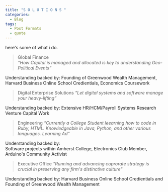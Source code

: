 ```yaml
---
title: "S O L U T I O N S "
categories:
  - Blog
tags:
  - Post Formats
  - quote
---
```


here's some of what i do.  



> Global Finance  
> <cite> “How Capital is managed and allocated is key to understanding Geo-Political Events”  

Understanding backed by: 
Founding of Greenwood Wealth Management, Harvard Business Online School Credientials, Economics Coursework


> Digital Enterprise Solutions
> <cite> “Let digital systems and software manage your heavy-lifting” 

Understanding backed by: 
Extensive HR/HCM/Payroll Systems Research Venture Capital Work  



> Engineering
> <cite> “Currently a College Student leearning how to code in Ruby, HTML. Knowledgeable in Java, Python, and other various languages. Learning Ad” 

Understanding backed by:  
Software projects within Amherst College, Electronics Club Member, Arduino's Community Activist



 
>  Executive Office 
> <cite> "Running and advancing coprorate strategy is crucial in preserving any firm's distinctive culture"

Understanding backed by: 
Harvard Business Online School Credientials and Founding of Greenwood Wealth Management 
